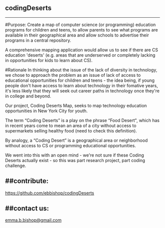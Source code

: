 ## codingDeserts
-------------------


#Purpose:
Create a map of computer science (or programming) education programs for children
and teens, to allow parents to see what programs are available in their geographical
area  and allow schools to advertise their programs in a central repository.

A comprehensive mapping application would allow us to see if there are CS education 'deserts'
(e.g. areas that are underserved or completely lacking in opportunities for kids to learn about CS).


#Rationale
In thinking about the issue of the lack of diversity in technology, we chose to approach
the problem as an issue of lack of access to educational opportunities for children and teens -
the idea being, if young people don't have access to learn about technology in their fomative years,
it's less likely that they will seek out career paths in technology once they're in college and beyond.

Our project, Coding Deserts Map, seeks to map technology education opportunities in New York City for youth.

The term “Coding Deserts” is a play on the phrase “Food Desert", which has in recent years come to mean
an area of a city without access to supermarkets selling healthy food (need to check this definition).

By analogy, a “Coding Desert” is a geographical area or neighborhood without access to CS or programming
educational opportunities.

We went into this with an open mind - we're not sure if these Coding Deserts actually exist - so this was
part research project, part coding challenge.

##contribute:
-------------------
https://github.com/ebbishop/codingDeserts

##contact us:
-------------------
emma.b.bishop@gmail.com
